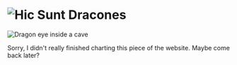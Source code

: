 # ![Hic Sunt Dracones](https://alves-nickolas.github.io/dracones/hicsuntclean.png)

![Dragon eye inside a cave](https://alves-nickolas.github.io/dracones/dracones-eye.png)

Sorry, I didn't really finished charting this piece of the website. Maybe come back later?
